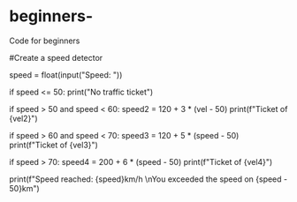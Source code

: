 # beginners-
Code for beginners

#Create a speed detector

speed = float(input("Speed: "))

if speed <= 50:
  print("No traffic ticket")

if speed > 50 and speed < 60:
  speed2 = 120 + 3 * (vel - 50)
  print(f"Ticket of {vel2}")

if speed > 60 and speed < 70:
  speed3 = 120 + 5 * (speed - 50)
  print(f"Ticket of {vel3}")

if speed > 70:
  speed4 = 200 + 6 * (speed - 50)
  print(f"Ticket of {vel4}")

print(f"Speed reached: {speed}km/h \nYou exceeded the speed on  {speed - 50}km")
